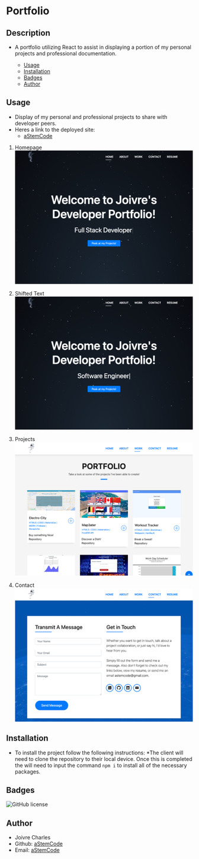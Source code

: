 # Portfolio

## Description 
- A portfolio utilizing React to assist in displaying a portion of my personal projects and professional documentation.

    * [Usage](#usage)
    * [Installation](#installation)
    * [Badges](#badges)
    * [Author](#author)

## Usage
- Display of my personal and professional projects to share with developer peers.
- Heres a link to the deployed site:
    - [aStemCode](www.astemcode.com)

1. Homepage
![Homepage](public/assets/shots/full.stack.png)

2. Shifted Text
![Homepage1](public/assets/shots/software.png)

3. Projects
![Projects](public/assets/shots/work.png)

4. Contact
![Contact](public/assets/shots/contact.png)

## Installation
- To install the project follow the following instructions:
*The client will need to clone the repository to their local device. Once this is completed the will need to input the command `npm i` to install all of the necessary packages.

## Badges
![GitHub license](https://img.shields.io/badge/license-MIT-blue.svg)

## Author
- Joivre Charles
- Github: [aStemCode](https://github.com/astemcode)
- Email: [aStemCode](astemcode@gmail.com)
